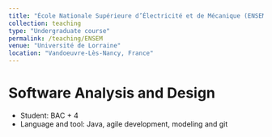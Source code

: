 ```yaml
---
title: "École Nationale Supérieure d’Électricité et de Mécanique (ENSEM)"
collection: teaching
type: "Undergraduate course"
permalink: /teaching/ENSEM
venue: "Université de Lorraine"
location: "Vandoeuvre-Lès-Nancy, France"
---
```


Software Analysis and Design
======

* Student: BAC + 4
* Language and tool: Java, agile development, modeling and git
